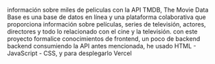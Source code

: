 información sobre miles de peliculas con la API TMDB, The Movie Data Base es una base de datos en línea y una plataforma colaborativa que proporciona información sobre películas, series de televisión, actores, directores y todo lo relacionado con el cine y la televisión.
con este proyecto formalice conocimientos de frontend, un poco de backend backend consumiendo la API antes mencionada, he usado HTML - JavaScript - CSS, y para desplegarlo Vercel

